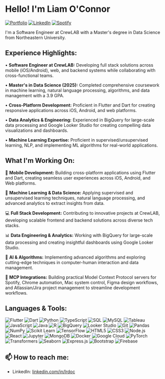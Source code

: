# Hello! I'm Liam O'Connor

[![Portfolio](https://img.shields.io/badge/Portfolio-crewlab.io-blue?style=flat&logo=google-chrome)](https://crewlab.io) [![LinkedIn](https://img.shields.io/badge/LinkedIn-Liam%20O'Connor-blue?style=flat&logo=linkedin)](https://linkedin.com/in/lrdoc) [![Spotify](https://img.shields.io/badge/Spotify-liam5665-1DB954?style=flat&logo=spotify&logoColor=white)](https://open.spotify.com/user/liam5665)

I'm a Software Engineer at CrewLAB with a Master's degree in Data Science from Northeastern University. 

## Experience Highlights:

• **Software Engineer at CrewLAB:** Developing full stack solutions across mobile (iOS/Android), web, and backend systems while collaborating with cross-functional teams.

• **Master's in Data Science (2025):** Completed comprehensive coursework in machine learning, natural language processing, algorithms, and data management with a 3.9 GPA.

• **Cross-Platform Development:** Proficient in Flutter and Dart for creating responsive applications across iOS, Android, and web platforms.

• **Data Analytics & Engineering:** Experienced in BigQuery for large-scale data processing and Google Looker Studio for creating compelling data visualizations and dashboards.

• **Machine Learning Expertise:** Proficient in supervised/unsupervised learning, NLP, and implementing ML algorithms for real-world applications.

## What I'm Working On:

📱 **Mobile Development:** Building cross-platform applications using Flutter and Dart, creating seamless user experiences across iOS, Android, and Web platforms.

🤖 **Machine Learning & Data Science:** Applying supervised and unsupervised learning techniques, natural language processing, and advanced analytics to extract insights from data.

💻 **Full Stack Development:** Contributing to innovative projects at CrewLAB, developing scalable frontend and backend solutions across diverse tech stacks.

📊 **Data Engineering & Analytics:** Working with BigQuery for large-scale data processing and creating insightful dashboards using Google Looker Studio.

🧠 **AI & Algorithms:** Implementing advanced algorithms and exploring cutting-edge techniques in computer-human interaction and data management.

🔌 **MCP Integrations:** Building practical Model Context Protocol servers for Spotify, Chrome automation, Mac system control, Figma design workflows, and Atlassian/Jira project management to streamline development workflows.

## Languages & Tools:

![Flutter](https://img.shields.io/badge/-Flutter-02569B?style=flat&logo=flutter&logoColor=white)
![Dart](https://img.shields.io/badge/-Dart-0175C2?style=flat&logo=dart&logoColor=white)
![Python](https://img.shields.io/badge/-Python-3776AB?style=flat&logo=python&logoColor=white)
![TypeScript](https://img.shields.io/badge/-TypeScript-3178C6?style=flat&logo=typescript&logoColor=white)
![SQL](https://img.shields.io/badge/-SQL-4479A1?style=flat&logo=mysql&logoColor=white)
![MySQL](https://img.shields.io/badge/-MySQL-4479A1?style=flat&logo=mysql&logoColor=white)
![Tableau](https://img.shields.io/badge/-Tableau-E97627?style=flat&logo=tableau&logoColor=white)
![JavaScript](https://img.shields.io/badge/-JavaScript-F7DF1E?style=flat&logo=javascript&logoColor=black)
![Java](https://img.shields.io/badge/-Java-007396?style=flat&logo=java&logoColor=white)
![R](https://img.shields.io/badge/-R-276DC3?style=flat&logo=r&logoColor=white)
![BigQuery](https://img.shields.io/badge/-BigQuery-4285F4?style=flat&logo=google-cloud&logoColor=white)
![Looker Studio](https://img.shields.io/badge/-Looker%20Studio-4285F4?style=flat&logo=looker&logoColor=white)
![Git](https://img.shields.io/badge/-Git-F05032?style=flat&logo=git&logoColor=white)
![Pandas](https://img.shields.io/badge/-Pandas-150458?style=flat&logo=pandas&logoColor=white)
![NumPy](https://img.shields.io/badge/-NumPy-013243?style=flat&logo=numpy&logoColor=white)
![Scikit Learn](https://img.shields.io/badge/-Scikit%20Learn-F7931E?style=flat&logo=scikit-learn&logoColor=white)
![TensorFlow](https://img.shields.io/badge/-TensorFlow-FF6F00?style=flat&logo=tensorflow&logoColor=white)
![HTML5](https://img.shields.io/badge/-HTML5-E34F26?style=flat&logo=html5&logoColor=white)
![CSS3](https://img.shields.io/badge/-CSS3-1572B6?style=flat&logo=css3&logoColor=white)
![Node.js](https://img.shields.io/badge/-Node.js-339933?style=flat&logo=node.js&logoColor=white)
![React](https://img.shields.io/badge/-React-61DAFB?style=flat&logo=react&logoColor=black)
![Jupyter](https://img.shields.io/badge/-Jupyter-F37626?style=flat&logo=jupyter&logoColor=white)
![MongoDB](https://img.shields.io/badge/-MongoDB-47A248?style=flat&logo=mongodb&logoColor=white)
![Docker](https://img.shields.io/badge/-Docker-2496ED?style=flat&logo=docker&logoColor=white)
![Google Cloud](https://img.shields.io/badge/-Google%20Cloud-4285F4?style=flat&logo=google-cloud&logoColor=white)
![PyTorch](https://img.shields.io/badge/-PyTorch-EE4C2C?style=flat&logo=pytorch&logoColor=white)
![Transformers](https://img.shields.io/badge/-🤗%20Transformers-FFD21E?style=flat&logo=huggingface&logoColor=black)
![Seaborn](https://img.shields.io/badge/-Seaborn-3776AB?style=flat&logo=python&logoColor=white)
![Express.js](https://img.shields.io/badge/-Express.js-000000?style=flat&logo=express&logoColor=white)
![Bootstrap](https://img.shields.io/badge/-Bootstrap-7952B3?style=flat&logo=bootstrap&logoColor=white)
![Firebase](https://img.shields.io/badge/-Firebase-FFCA28?style=flat&logo=firebase&logoColor=black)


## 📫 How to reach me:
- LinkedIn: [linkedin.com/in/lrdoc](https://linkedin.com/in/lrdoc)
